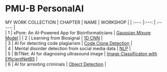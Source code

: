 # PMU-B PersonalAI

MY WORK COLLECTION
| CHAPTER | NAME                                            | WORKSHOP | 
| :---: |:---:                                              | :-----:   |  
| 1     |  xPore: An AI-Powered App for Bioinformaticians   | [Gaussian Mixure Model](https://github.com/pjngth998/PMU-B-PersonalAI/blob/main/GMM_S0504.ipynb)          | 
| 2     |  Learning from Biosignal                          |  [1D CNN](https://github.com/pjngth998/PMU-B-PersonalAI/blob/main/model_S0504.py)         |       
| 3     |  AI for detecting code plagiarism                 |     [Code Clone Detection](https://github.com/pjngth998/PMU-B-PersonalAI/blob/main/CodeCloneDetection_S0504.ipynb)     |         
| 4     |  Mental disorder detection from social media data |  [NLP](https://github.com/pjngth998/PMU-B-PersonalAI/blob/main/NLP_S0504.ipynb)         |        
| 5     |  BiTNet: AI for diagnosing ultrasound image       |  [Image Classificaton with EfficientNetB5](https://github.com/pjngth998/PMU-B-PersonalAI/blob/main/Image_classification_EfficientNetB5_S0504.ipynb)     |        
| 6     |  AI for arresting criminals                       |      [Object Detection](https://github.com/pjngth998/PMU-B-PersonalAI/blob/main/ObjectDetectionYOLOv8_S0504.ipynb)       |       
